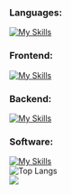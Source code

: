 
### Languages:
[![My Skills](https://skillicons.dev/icons?i=html,css,js,ts)](https://skillicons.dev)
### Frontend:
[![My Skills](https://skillicons.dev/icons?i=react,tailwind)](https://skillicons.dev)
### Backend:
[![My Skills](https://skillicons.dev/icons?i=nodejs,express,mongodb,postgresql,prisma)](https://skillicons.dev)
### Software:
[![My Skills](https://skillicons.dev/icons?i=git,github,vscode,postman,aws)](https://skillicons.dev)<br>
![Top Langs](https://github-readme-stats.vercel.app/api/top-langs/?username=guskirb&layout=compact&theme=github_dark_dimmed)<br>
![](https://komarev.com/ghpvc/?username=guskirb)




<!---
guskirb/guskirb is a ✨ special ✨ repository because its `README.md` (this file) appears on your GitHub profile.
You can click the Preview link to take a look at your changes.
--->
